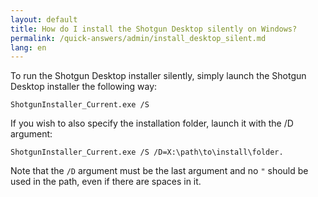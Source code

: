 ```yaml
---
layout: default
title: How do I install the Shotgun Desktop silently on Windows?
permalink: /quick-answers/admin/install_desktop_silent.md
lang: en
---
```


To run the Shotgun Desktop installer silently, simply launch the Shotgun Desktop installer the following way:

`ShotgunInstaller_Current.exe /S`

If you wish to also specify the installation folder, launch it with the /D argument:

`ShotgunInstaller_Current.exe /S /D=X:\path\to\install\folder.`

Note that the `/D` argument must be the last argument and no `"` should be used in the path, even if there are spaces in it.